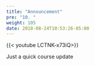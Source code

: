 ```yaml
---
title: "Announcement"
pre: "10. "
weight: 105
date: 2018-08-24T10:53:26-05:00
---
```


{{< youtube  LCTNK-x73iQ>}}

Just a quick course update
